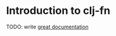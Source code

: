 # Introduction to clj-fn

TODO: write [great documentation](http://jacobian.org/writing/what-to-write/)
